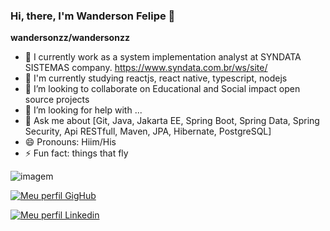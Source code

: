 ### Hi, there, I'm Wanderson Felipe 👋


**wandersonzz/wandersonzz** 


- 🔭 I currently work as a system implementation analyst at SYNDATA SISTEMAS company. https://www.syndata.com.br/ws/site/
- 🌱 I'm currently studying reactjs, react native, typescript, nodejs
- 👯 I’m looking to collaborate on Educational and Social impact open source projects
- 🤔 I’m looking for help with ...
- 💬 Ask me about [Git, Java, Jakarta EE, Spring Boot, Spring Data, Spring Security, Api RESTfull, Maven, JPA, Hibernate, PostgreSQL]
- 😄 Pronouns: Hiim/His
- ⚡ Fun fact: things that fly


![imagem](https://github-readme-stats.vercel.app/api?username=wandersonzz&show_icons=true&theme=radical)

[![Meu perfil GigHub](https://img.shields.io/badge/-Twitter-060606?style=lat&labelColor=0D0D0D&logo=Thitter&Color=white)](https://twitter.com/WandersonFelyp)

[![Meu perfil Linkedin](https://img.shields.io/github/Wandersonzz?styles=flat&labelColor=0D0D0D&logo=Linkedin&Color=white)](https://www.linkedin.com/in/wanderson-felipe-soares-4a7027101/)


